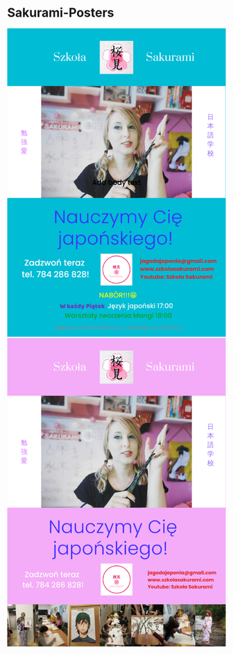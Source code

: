 # Sakurami-Posters





![alt sakurami1 ](https://github.com/taroserigano/Sakurami-Posters/blob/master/GDANSKsakurami1-Max-Quality%20(14).jpg)
![alt sakurami2](https://github.com/taroserigano/Sakurami-Posters/blob/master/sakurami1-Max-Quality%20(7).jpg)
